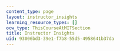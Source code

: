 ```yaml
---
content_type: page
layout: instructor_insights
learning_resource_types: []
ocw_type: ThisCourseAtMITSection
title: Instructor Insights
uid: 93006bd3-39e1-f7b8-55d5-4958641b37da
---
```

